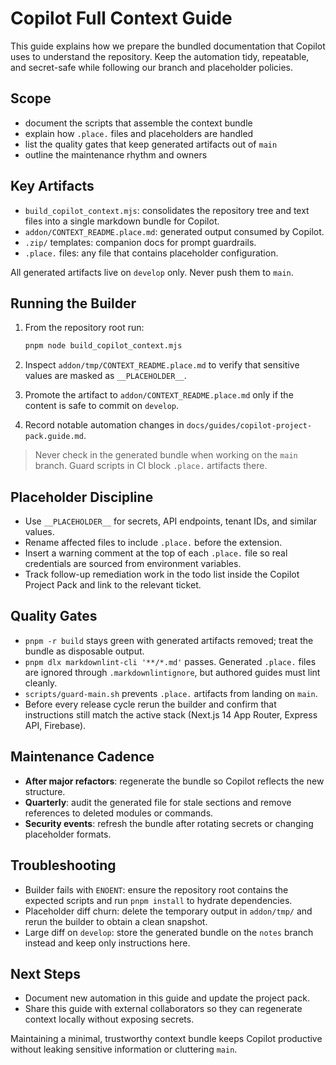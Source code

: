# Copilot Full Context Guide

This guide explains how we prepare the bundled documentation that Copilot uses
to understand the repository. Keep the automation tidy, repeatable, and
secret-safe while following our branch and placeholder policies.

## Scope

- document the scripts that assemble the context bundle
- explain how `.place.` files and placeholders are handled
- list the quality gates that keep generated artifacts out of `main`
- outline the maintenance rhythm and owners

## Key Artifacts

- `build_copilot_context.mjs`: consolidates the repository tree and text files
   into a single markdown bundle for Copilot.
- `addon/CONTEXT_README.place.md`: generated output consumed by Copilot.
- `.zip/` templates: companion docs for prompt guardrails.
- `.place.` files: any file that contains placeholder configuration.

All generated artifacts live on `develop` only. Never push them to `main`.

## Running the Builder

1. From the repository root run:

   ```bash
   pnpm node build_copilot_context.mjs
   ```

2. Inspect `addon/tmp/CONTEXT_README.place.md` to verify that sensitive values
   are masked as `__PLACEHOLDER__`.
3. Promote the artifact to `addon/CONTEXT_README.place.md` only if the content
   is safe to commit on `develop`.
4. Record notable automation changes in
   `docs/guides/copilot-project-pack.guide.md`.

> Never check in the generated bundle when working on the `main` branch.
> Guard scripts in CI block `.place.` artifacts there.

## Placeholder Discipline

- Use `__PLACEHOLDER__` for secrets, API endpoints, tenant IDs, and similar
   values.
- Rename affected files to include `.place.` before the extension.
- Insert a warning comment at the top of each `.place.` file so real
   credentials are sourced from environment variables.
- Track follow-up remediation work in the todo list inside the Copilot Project
   Pack and link to the relevant ticket.

## Quality Gates

- `pnpm -r build` stays green with generated artifacts removed; treat the
   bundle as disposable output.
- `pnpm dlx markdownlint-cli '**/*.md'` passes. Generated `.place.` files are
   ignored through `.markdownlintignore`, but authored guides must lint
   cleanly.
- `scripts/guard-main.sh` prevents `.place.` artifacts from landing on `main`.
- Before every release cycle rerun the builder and confirm that instructions
   still match the active stack (Next.js 14 App Router, Express API, Firebase).

## Maintenance Cadence

- __After major refactors__: regenerate the bundle so Copilot reflects the new
   structure.
- __Quarterly__: audit the generated file for stale sections and remove
   references to deleted modules or commands.
- __Security events__: refresh the bundle after rotating secrets or changing
   placeholder formats.

## Troubleshooting

- Builder fails with `ENOENT`: ensure the repository root contains the expected
   scripts and run `pnpm install` to hydrate dependencies.
- Placeholder diff churn: delete the temporary output in `addon/tmp/` and
   rerun the builder to obtain a clean snapshot.
- Large diff on `develop`: store the generated bundle on the `notes` branch
   instead and keep only instructions here.

## Next Steps

- Document new automation in this guide and update the project pack.
- Share this guide with external collaborators so they can regenerate context
   locally without exposing secrets.

Maintaining a minimal, trustworthy context bundle keeps Copilot productive
without leaking sensitive information or cluttering `main`.
